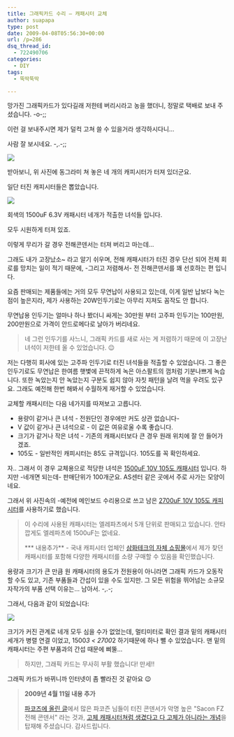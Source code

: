 ```yaml
---
title: 그래픽카드 수리 – 캐패시터 교체
author: suapapa
type: post
date: 2009-04-08T05:56:30+00:00
url: /p=286
dsq_thread_id:
  - 722490706
categories:
  - DIY
tags:
  - 뚝딱뚝딱

---
```

망가진 그래픽카드가 있다길래 저한테 버리시라고 농을 했더니, 정말로 택배로 보내 주셨습니다. -o-;;

이런 걸 보내주시면 제가 덜컥 고쳐 쓸 수 있을거라 생각하시다니&#8230;

사람 잘 보시네요. -,.-;;

![](https://homin.dev/asset/blog/image/6800GS_CAPS.jpg)

받아보니, 위 사진에 동그라미 쳐 놓은 네 개의 캐피시터가 터져 있더군요.

일단 터진 캐피시터들은 뽑았습니다.

![][1] 

회색의 1500uF 6.3V 캐패시터 네개가 적출한 녀석들 입니다.

모두 시원하게 터져 있죠.

이렇게 무리가 갈 경우 전해콘덴서는 터져 버리고 마는데&#8230;

그래도 내가 고장났소~ 라고 알기 쉬우며, 전해 캐패시터가 터진 경우 단선 되어 전체 회로를 망치는 일이 적기 때문에, -그리고 저렴해서- 전 전해콘덴서를 꽤 선호하는 편 입니다.

요즘 판매되는 제품들에는 거의 모두 무연납이 사용되고 있는데, 이게 일반 납보다 녹는 점이 높은지라, 제가 사용하는 20W인두기로는 아무리 지져도 꼼작도 안 합니다.

무연납용 인두기는 얼마나 하나 봤더니 싸게는 30만원 부터 고주파 인두기는 100만원, 200만원으로 가격이 안드로메다로 날아가 버리네요.

> 네 그런 인두기를 사느니, 그래픽 카드를 새로 사는 게 저렴하기 때문에 이 고장난 녀석이 저한테 올 수 있었습니다. 😉

저는 다행히 회사에 있는 고주파 인두기로 터진 녀석들을 적출할 수 있었습니다. 그 좋은 인두기로도 무연납은 한여름 햇볓에 끈적하게 녹은 아스팔트의 껌처럼 기분나쁘게 녹습니다. 또한 녹았는지 안 녹았는지 구분도 쉽지 않아 자칫 패턴을 날려 먹을 우려도 있구요. 그래도 예전해 한번 해봐서 수월하게 재거할 수 있었습니다.

교체할 캐패시터는 다음 네가지를 따져보고 고릅니다.

  * 용량이 같거나 큰 녀석 - 전원단인 경우에만 커도 상관 없습니다-
  * V 값이 같거나 큰 녀석으로 - 이 값은 여유로울 수록 좋습니다.
  * 크기가 같거나 작은 녀석 - 기존의 캐패시터보다 큰 경우 원래 위치에 잘 안 들어가겠죠.
  * 105도 - 일반적인 캐피시터는 85도 규격입니다. 105도를 꼭 확인하세요.

자.. 그래서 이 경우 교체용으로 적당한 녀석은 [1500uF 10V 105도 캐패시터][2] 입니다. 하지만 -네개면 되는데- 판매단위가 100개군요. AS센터 같은 곳에서 주로 사가는 모양이네요.

그래서 위 사진속의 -예전에 메인보드 수리용으로 쓰고 남은 [2700uF 10V 105도 캐피시터][3]를 사용하기로 했습니다.

> 이 수리에 사용된 캐패시터는 엘레파츠에서 5개 단위로 판매되고 있습니다. 안타깝게도 엘레파츠에 1500uF는 없네요.
> 
> *** 내용추가** - 국내 캐피시터 업체인 [삼화테크의 자체 쇼핑몰][4]에서 제가 찾던 캐패시터를 포함해 다양한 캐패시터를 소량 구매할 수 있음을 확인했습니다.

용량과 크기가 큰 만큼 원 캐패시터의 용도가 전원용이 아니라면 그래픽 카드가 오동작 할 수도 있고, 기존 부품들과 간섭이 있을 수도 있지만. 그 모든 위험을 뛰어넘는 소규모 자작가의 부품 선택 이유는&#8230; 남아서. -,.-;

그래서, 다음과 같이 되었습니다:

![][5] 

크기가 커진 관계로 네개 모두 심을 수가 없었는데, 멀티미터로 확인 결과 밑의 캐패시터 세개가 병렬 연결 이었고, 1500*3 < 2700*2 하기때문에 하나 뺄 수 있었습니다. 맨 밑의 캐패시터는 주편 부품과의 간섭 때문에 삐뚤...

> 하지만, 그래픽 카드는 무사히 부활 했습니다! 만세!!

그래픽 카드가 바뀌니까 인터넷이 좀 빨라진 것 같아요 😉

> **2009년 4월 11일 내용 추가**
> 
> [파코즈에 올린 글][6]에서 많은 파코즌 님들이 터진 콘덴서가 악명 높은 "Sacon FZ 전해 콘덴서" 라는 것과, [고체 캐패시터쳐럼 생겼다고 다 고체가 아니라는 개념][7]을 탑재해 주셨습니다. 감사드립니다.

 [1]: https://homin.dev/asset/blog/image/6800GS_CAPs_gone.jpg
 [2]: http://www.devicemart.co.kr/mart7/mall.php?cat=002002011&query=view&no=6978
 [3]: http://www.eleparts.co.kr/front/productdetail.php?productcode=002002023001000628&sort=
 [4]: http://www.samwhatech.co.kr/
 [5]: https://homin.dev/asset/blog/image/6800GS_revival.jpg
 [6]: http://www.parkoz.com/zboard/view.php?id=cooling_solution&no=12398
 [7]: http://www.parkoz.com/zboard/view.php?id=vga_freeboard&no=942